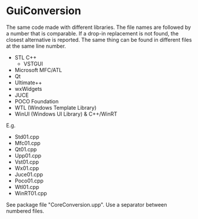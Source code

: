 # GuiConversion

The same code made with different libraries. The file names are followed by a number that is comparable.
If a drop-in replacement is not found, the closest alternative is reported.
The same thing can be found in different files at the same line number.

- STL C++
	- VSTGUI
- Microsoft MFC/ATL
- Qt
- Ultimate++
- wxWidgets
- JUCE
- POCO Foundation
- WTL (Windows Template Library)
- WinUI (Windows UI Library) & C++/WinRT

E.g.
- Std01.cpp
- Mfc01.cpp
- Qt01.cpp
- Upp01.cpp
- Vst01.cpp
- Wx01.cpp
- Juce01.cpp
- Poco01.cpp
- Wtl01.cpp
- WinRT01.cpp

See package file "CoreConversion.upp".
Use a separator between numbered files.

